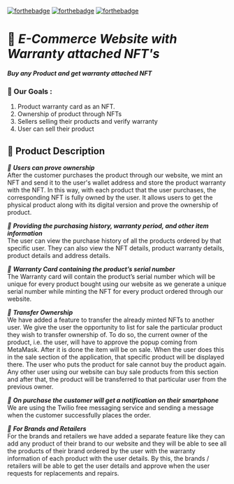 <!-- ![socialify](https://socialify.git.ci/soumyajit4419/MedHub_360/image?font=Raleway&forks=1&issues=1&language=1&pattern=Plus&pulls=1&stargazers=1&theme=Light) -->

<!-- **[Devfolio Submission](https://devfolio.co/submissions/medhub-4)** &nbsp; &nbsp; &nbsp; **[YouTube Video](https://youtu.be/Rfm2tWCNOn4)** -->

[![forthebadge](https://forthebadge.com/images/badges/built-by-developers.svg)](https://forthebadge.com)
[![forthebadge](https://forthebadge.com/images/badges/made-with-javascript.svg)](https://forthebadge.com)
[![forthebadge](https://forthebadge.com/images/badges/open-source.svg)](https://forthebadge.com)


# 📱 _E-Commerce Website with Warranty attached NFT's_ 

_**Buy any Product and get warranty attached NFT**_ <br />

### 🎯 Our Goals :

1.  Product warranty card as an NFT.
2.  Ownership of product through NFTs
3.  Sellers selling their products and verify warranty
4.  User can sell their product 

## 📝 Product Description

_📌 **Users can prove ownership**_ <br/>
After the customer purchases the product through our website, we mint an NFT and send it to the user's wallet address and store the product warranty with the NFT. In this way, with each product that the user purchases, the corresponding NFT is fully owned by the user. It allows users to get the physical product along with its digital version and prove the ownership of product.

_📌 **Providing the purchasing history, warranty period, and other item information**_ <br/>
The user can view the purchase history of all the products ordered by that specific user. They  can also view the NFT details, product warranty details, product details and address details.

_📌 **Warranty Card containing the product’s serial number**_ <br/>
The Warranty card will contain the product’s serial number which will be unique for every product bought using our website as we generate a unique serial number while minting the NFT for every product ordered through our website.

_📌 **Transfer Ownership**_ <br/>
We have added a feature to transfer the already minted NFTs to another user. We give the user the opportunity to list for sale the particular product they wish to transfer ownership of. To do so, the current owner of the product, i.e. the user, will have to approve the popup coming from MetaMask. After it is done the item will be on sale. When the user does this in the sale section of ​​the application, that specific product will be displayed there. The user who puts the product for sale cannot buy the product again. Any other user using our website can buy sale products from this section and after that, the product will be transferred to that particular user from the previous owner.

_📌 **On purchase the customer will get a notification on their smartphone**_ <br/>
We are using the Twilio free messaging service and sending a message when the customer successfully places the order.

_📌 **For Brands and Retailers**_ <br/>
For the brands and retailers we have added a separate feature like they can add any product of their brand to our website and they will be able to see all the products of their brand ordered by the user with the warranty information of each product with the user details. By this, the brands / retailers will be able to get the user details and approve when the user requests for replacements and repairs.
